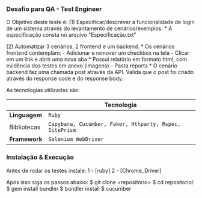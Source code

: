 ### Desafio para QA - Test Engineer ###

O Objetivo deste teste é:
 (1) Especificar/descrever a funcionalidade de login de um sistema através do levantamento de cenários/exemplos. 
    * A especificação consta no arquivo "Especificação.txt"

 (2) Automatizar 3 cenários, 2 frontend e um backend.
    * Os cenários frontend contemplam:
      - Adicionar e remover um checkbox na tela
      - Clicar em um link e abrir uma nova aba
    * Possui relatório em formato html, com evidência dos testes em anexo (imagens) - Pasta reports
    * O cenário backend faz uma chamada post através da API. Valida que o post foi criado através do response code e do response body.

As tecnologias utilizadas são:

|                |Tecnologia                       
|----------------|-------------------------------                           |
|**Linguagem**   |`Ruby`                                                    |
|Bibliotecas     |`Capybara, Cucumber, Faker, Httparty, Rspec, SitePrism`   |
|**Framework**   |`Selenium WebDriver`                                      |


### Instalação & Execução ###

Antes de rodar os testes instale:
   1 - [ruby] 
   2 - [Chrome_Driver] 

Após isso siga os passos abaixo:
    $ git clone <repositório>
    $ cd repositorio/
    $ gem install bundler
    $ bundler install
    $ cucumber 